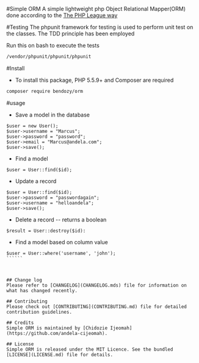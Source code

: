 #Simple ORM
A simple lightweight php Object Relational Mapper(ORM) done according to the 
[The PHP League way](https://thephpleague.com/)


#Testing
 The phpunit framework for testing is used to perform
 unit test on the classes. The TDD principle has been
 employed

 Run this on bash to execute the tests
 ```````bash
 /vendor/phpunit/phpunit/phpunit
`````````

#Install

- To install this package, PHP 5.5.9+ and Composer are required

````bash
composer require bendozy/orm
``````

#usage

- Save a model in the database

````````
$user = new User();
$user->username = "Marcus";
$user->password = "password";
$user->email = "Marcus@andela.com";
$user->save();
`````````
- Find a model

``````
$user = User::find($id);
``````
- Update a record

``````
$user = User::find($id);
$user->password = "passwordagain";
$user->username = "helloandela";
$user->save();

``````
- Delete a record -- returns a boolean

````````
$result = User::destroy($id):
````````

- Find a model based on column value

```````
$user = User::where('username', 'john');
``````



## Change log
Please refer to [CHANGELOG](CHANGELOG.mds) file for information on what has changed recently.

## Contributing
Please check out [CONTRIBUTING](CONTRIBUTING.md) file for detailed contribution guidelines.

## Credits
Simple ORM is maintained by [Chidozie Ijeomah](https://github.com/andela-cijeomah).

## License
Simple ORM is released under the MIT Licence. See the bundled [LICENSE](LICENSE.md) file for details.


